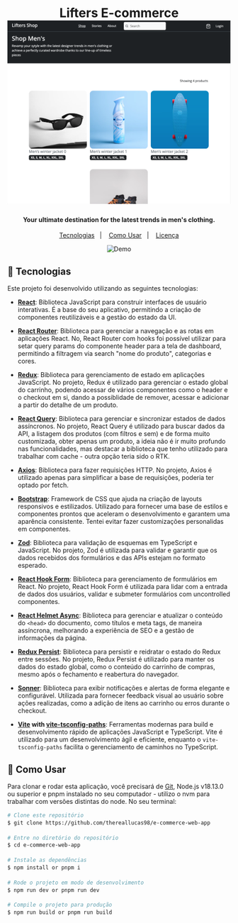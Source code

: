 <h1 align="center">
    Lifters E-commerce
    <br>
    <img alt="Lifters E-commerce" src="public/preview.png" />
</h1>

<h4 align="center">
  Your ultimate destination for the latest trends in men's clothing.
</h4>


<p align="center">
  <a href="#rocket-technologies">Tecnologias</a>&nbsp;&nbsp;&nbsp;|&nbsp;&nbsp;&nbsp;
  <a href="#information_source-how-to-use">Como Usar</a>&nbsp;&nbsp;&nbsp;|&nbsp;&nbsp;&nbsp;
  <a href="#memo-license">Licença</a>
</p>

<p align="center">
  <img alt="Demo" src="public/preview.gif" />
</p>

## 🚀 Tecnologias

Este projeto foi desenvolvido utilizando as seguintes tecnologias:

- **[React](https://reactjs.org/)**: Biblioteca JavaScript para construir interfaces de usuário interativas. É a base do seu aplicativo, permitindo a criação de componentes reutilizáveis e a gestão do estado da UI.

- **[React Router](https://reactrouter.com/en/main)**: Biblioteca para gerenciar a navegação e as rotas em aplicações React. No, React Router com hooks foi possível utilizar para setar query params do componente header para a tela de dashboard, permitindo a filtragem via search "nome do produto", categorias e cores.

- **[Redux](https://redux.js.org/)**: Biblioteca para gerenciamento de estado em aplicações JavaScript. No projeto, Redux é utilizado para gerenciar o estado global do carrinho, podendo acessar de vários componentes como o header e o checkout em si, dando a possiblidade de remover, acessar e adicionar a partir do detalhe de um produto.

- **[React Query](https://tanstack.com/query/latest)**: Biblioteca para gerenciar e sincronizar estados de dados assíncronos. No projeto, React Query é utilizado para buscar dados da API, a listagem dos produtos (com filtros e sem) e de forma muito customizada, obter apenas um produto, a ideia não é ir muito profundo nas funcionalidades, mas destacar a biblioteca que tenho utilizado para trabalhar com cache - outra opção teria sido o RTK.

- **[Axios](https://axios-http.com/)**: Biblioteca para fazer requisições HTTP. No projeto, Axios é utilizado apenas para simplificar a base de requisições, poderia ter optado por fetch.

- **[Bootstrap](https://getbootstrap.com/)**: Framework de CSS que ajuda na criação de layouts responsivos e estilizados. Utilizado para fornecer uma base de estilos e componentes prontos que aceleram o desenvolvimento e garantem uma aparência consistente. Tentei evitar fazer customizações personalidas em componentes.

- **[Zod](https://zod.dev/)**: Biblioteca para validação de esquemas em TypeScript e JavaScript. No projeto, Zod é utilizada para validar e garantir que os dados recebidos dos formulários e das APIs estejam no formato esperado.

- **[React Hook Form](https://react-hook-form.com/)**: Biblioteca para gerenciamento de formulários em React. No projeto, React Hook Form é utilizada para lidar com a entrada de dados dos usuários, validar e submeter formulários com uncontrolled componentes.

- **[React Helmet Async](https://github.com/galgregor/react-helmet-async)**: Biblioteca para gerenciar e atualizar o conteúdo do `<head>` do documento, como títulos e meta tags, de maneira assíncrona, melhorando a experiência de SEO e a gestão de informações da página.

- **[Redux Persist](https://github.com/rt2zz/redux-persist)**: Biblioteca para persistir e reidratar o estado do Redux entre sessões. No projeto, Redux Persist é utilizado para manter os dados do estado global, como o conteúdo do carrinho de compras, mesmo após o fechamento e reabertura do navegador.

- **[Sonner](https://github.com/sonnerjs/sonner)**: Biblioteca para exibir notificações e alertas de forma elegante e configurável. Utilizada para fornecer feedback visual ao usuário sobre ações realizadas, como a adição de itens ao carrinho ou erros durante o checkout.

- **[Vite](https://vitejs.dev/) with [vite-tsconfig-paths](https://github.com/aleclarson/vite-tsconfig-paths)**: Ferramentas modernas para build e desenvolvimento rápido de aplicações JavaScript e TypeScript. Vite é utilizado para um desenvolvimento ágil e eficiente, enquanto o `vite-tsconfig-paths` facilita o gerenciamento de caminhos no TypeScript.

## 🤔 Como Usar

Para clonar e rodar esta aplicação, você precisará de [Git](https://git-scm.com), Node.js v18.13.0 ou superior e pnpm instalado no seu computador - utilizo o nvm para trabalhar com versões distintas do node. No seu terminal:

```bash
# Clone este repositório
$ git clone https://github.com/thereallucas98/e-commerce-web-app

# Entre no diretório do repositório
$ cd e-commerce-web-app

# Instale as dependências
$ npm install or pnpm i

# Rode o projeto em modo de desenvolvimento
$ npm run dev or pnpm run dev

# Compile o projeto para produção
$ npm run build or pnpm run build